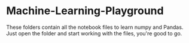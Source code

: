 ﻿# Machine-Learning-Playground
These folders contain all the notebook files to learn numpy and Pandas. Just open the folder and start working with the files, you're good to go.
